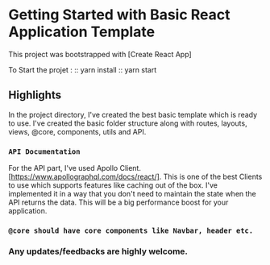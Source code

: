 # Getting Started with Basic React Application Template

This project was bootstrapped with [Create React App]

To Start the projet  : 
:: yarn install 
:: yarn start



## Highlights

In the project directory, I've created the best basic template which is ready to use. I've created the basic folder structure along with routes, layouts, views, @core, components, utils and API.

###  `API Documentation`

For the API part, I've used Apollo Client.[https://www.apollographql.com/docs/react/]. 
This is one of the best Clients to use which supports features like caching out of the box. I've implemented it in a way that you don't need to maintain the state when the API returns the data. This will be a big performance boost for your application.

### `@core should have core components like Navbar, header etc.`

### Any updates/feedbacks are highly welcome.
